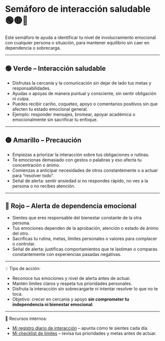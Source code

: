 # Semáforo de interacción saludable 🟢🟡🔴

Este semáforo te ayuda a identificar tu nivel de involucramiento emocional con cualquier persona o situación, para mantener equilibrio sin caer en dependencia o sobrecarga.

---

## 🟢 Verde – Interacción saludable
- Disfrutas la cercanía y la comunicación sin dejar de lado tus metas y responsabilidades.  
- Ayudas o apoyas de manera puntual y consciente, sin sentir obligación ni culpa.  
- Puedes recibir cariño, coqueteo, apoyo o comentarios positivos sin que afecten tu estado emocional general.  
- Ejemplo: responder mensajes, bromear, apoyar académica o emocionalmente sin sacrificar tu enfoque.

---

## 🟡 Amarillo – Precaución
- Empiezas a priorizar la interacción sobre tus obligaciones o rutinas.  
- Te emocionas demasiado con gestos o palabras y eso afecta tu concentración o ánimo.  
- Comienzas a anticipar necesidades de otros constantemente o a actuar para “resolver todo”.  
- Señal de alerta: sentir ansiedad si no respondes rápido, no ves a la persona o no recibes atención.

---

## 🔴 Rojo – Alerta de dependencia emocional
- Sientes que eres responsable del bienestar constante de la otra persona.  
- Tus emociones dependen de la aprobación, atención o estado de ánimo del otro.  
- Sacrificas tu rutina, metas, límites personales o valores para complacer o controlar.  
- Señal de alerta: justificas comportamientos que te lastiman o comparas constantemente con experiencias pasadas negativas.

---

💡 Tips de acción:
- Reconoce tus emociones y nivel de alerta antes de actuar.  
- Mantén límites claros y respeta tus prioridades personales.  
- Disfruta la interacción sin sobrecargarte ni intentar resolver lo que no te toca.  
- Objetivo: crecer en cercanía y apoyo **sin comprometer tu independencia ni bienestar emocional**.

---

🔗 Recursos internos:
- [Mi registro diario de interacción](obsidian://open?vault=TuVault&file=Registro_interaccion) – apunta cómo te sientes cada día.  
- [Mi checklist de límites](obsidian://open?vault=TuVault&file=Checklist_Limites) – revisa tus prioridades y metas antes de actuar.